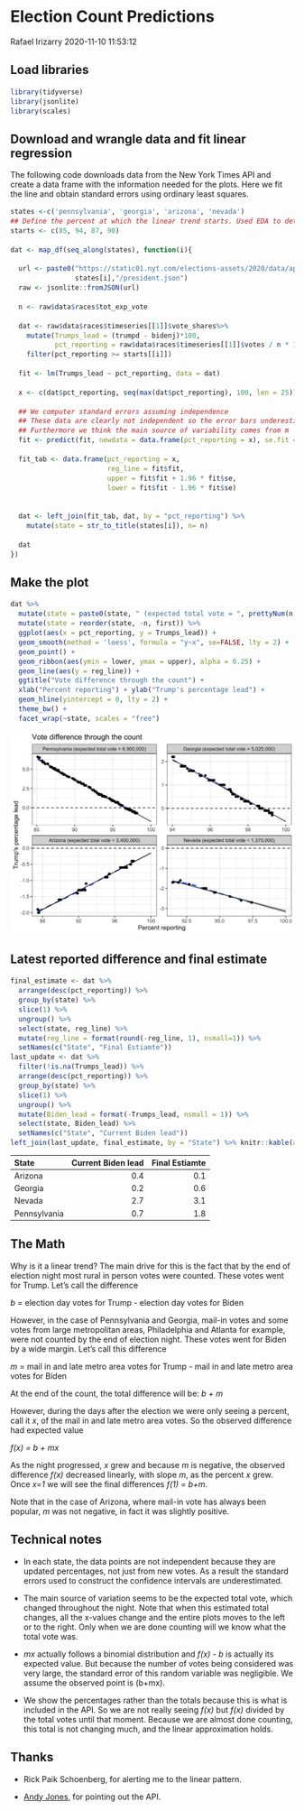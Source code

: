 Election Count Predictions
================
Rafael Irizarry
2020-11-10 11:53:12

## Load libraries

``` r
library(tidyverse)
library(jsonlite)
library(scales)
```

## Download and wrangle data and fit linear regression

The following code downloads data from the New York Times API and create
a data frame with the information needed for the plots. Here we fit the
line and obtain standard errors using ordinary least squares.

``` r
states <-c('pennsylvania', 'georgia', 'arizona', 'nevada')
## Define the percent at which the linear trend starts. Used EDA to determine.
starts <- c(85, 94, 87, 90) 

dat <- map_df(seq_along(states), function(i){
  
  url <- paste0("https://static01.nyt.com/elections-assets/2020/data/api/2020-11-03/race-page/",
                states[i],"/president.json")
  raw <- jsonlite::fromJSON(url)
  
  n <- raw$data$races$tot_exp_vote 

  dat <- raw$data$races$timeseries[[1]]$vote_shares%>%
    mutate(Trumps_lead = (trumpd - bidenj)*100,
           pct_reporting = raw$data$races$timeseries[[1]]$votes / n * 100) %>%
    filter(pct_reporting >= starts[[i]])
  
  fit <- lm(Trumps_lead ~ pct_reporting, data = dat)
  
  x <- c(dat$pct_reporting, seq(max(dat$pct_reporting), 100, len = 25))
                
  ## We computer standard errors assuming independence
  ## These data are clearly not independent so the error bars underestimate
  ## Furthermore we think the main source of variability comes from m
  fit <- predict(fit, newdata = data.frame(pct_reporting = x), se.fit = TRUE)
  
  fit_tab <- data.frame(pct_reporting = x, 
                        reg_line = fit$fit, 
                        upper = fit$fit + 1.96 * fit$se,
                        lower = fit$fit - 1.96 * fit$se)
  
  
  dat <- left_join(fit_tab, dat, by = "pct_reporting") %>%
    mutate(state = str_to_title(states[i]), n= n)
  
  dat
})
```

## Make the plot

``` r
dat %>% 
  mutate(state = paste0(state, " (expected total vote = ", prettyNum(n, big.mark = ","), ")")) %>%
  mutate(state = reorder(state, -n, first)) %>%
  ggplot(aes(x = pct_reporting, y = Trumps_lead)) +
  geom_smooth(method = 'loess', formula = "y~x", se=FALSE, lty = 2) + 
  geom_point() +
  geom_ribbon(aes(ymin = lower, ymax = upper), alpha = 0.25) +
  geom_line(aes(y = reg_line)) +
  ggtitle("Vote difference through the count") + 
  xlab("Percent reporting") + ylab("Trump's percentage lead") +
  geom_hline(yintercept = 0, lty = 2) +
  theme_bw() +
  facet_wrap(~state, scales = "free") 
```

![](election-count-updates_files/figure-gfm/election-count-update-1.png)<!-- -->

## Latest reported difference and final estimate

``` r
final_estimate <- dat %>% 
  arrange(desc(pct_reporting)) %>%
  group_by(state) %>%
  slice(1) %>%
  ungroup() %>%
  select(state, reg_line) %>%
  mutate(reg_line = format(round(-reg_line, 1), nsmall=1)) %>%
  setNames(c("State", "Final Estiamte"))
last_update <- dat %>% 
  filter(!is.na(Trumps_lead)) %>%
  arrange(desc(pct_reporting)) %>%
  group_by(state) %>%
  slice(1) %>%
  ungroup() %>%
  mutate(Biden_lead = format(-Trumps_lead, nsmall = 1)) %>%
  select(state, Biden_lead) %>%
  setNames(c("State", "Current Biden lead"))
left_join(last_update, final_estimate, by = "State") %>% knitr::kable(align = c("l","r","r"))
```

| State        | Current Biden lead | Final Estiamte |
| :----------- | -----------------: | -------------: |
| Arizona      |                0.4 |            0.1 |
| Georgia      |                0.2 |            0.6 |
| Nevada       |                2.7 |            3.1 |
| Pennsylvania |                0.7 |            1.8 |

## The Math

Why is it a linear trend? The main drive for this is the fact that by
the end of election night most rural in person votes were counted. These
votes went for Trump. Let’s call the difference

*b* = election day votes for Trump - election day votes for Biden

However, in the case of Pennsylvania and Georgia, mail-in votes and some
votes from large metropolitan areas, Philadelphia and Atlanta for
example, were not counted by the end of election night. These votes went
for Biden by a wide margin. Let’s call this difference

*m* = mail in and late metro area votes for Trump - mail in and late
metro area votes for Biden

At the end of the count, the total difference will be: *b + m*

However, during the days after the election we were only seeing a
percent, call it *x*, of the mail in and late metro area votes. So the
observed difference had expected value

*f(x) = b + mx*

As the night progressed, *x* grew and because *m* is negative, the
observed difference *f(x)* decreased linearly, with slope *m*, as the
percent *x* grew. Once *x=1* we will see the final differences *f(1) =
b+m*.

Note that in the case of Arizona, where mail-in vote has always been
popular, *m* was not negative, in fact it was slightly positive.

## Technical notes

  - In each state, the data points are not independent because they are
    updated percentages, not just from new votes. As a result the
    standard errors used to construct the confidence intervals are
    underestimated.

  - The main source of variation seems to be the expected total vote,
    which changed throughout the night. Note that when this estimated
    total changes, all the x-values change and the entire plots moves to
    the left or to the right. Only when we are done counting will we
    know what the total vote was.

  - *mx* actually follows a binomial distribution and *f(x) - b* is
    actually its expected value. But because the number of votes being
    considered was very large, the standard error of this random
    variable was negligible. We assume the observed point is \(b+mx\).

  - We show the percentages rather than the totals because this is what
    is included in the API. So we are not really seeing *f(x)* but
    *f(x)* divided by the total votes until that moment. Because we are
    almost done counting, this total is not changing much, and the
    linear approximation holds.

## Thanks

  - Rick Paik Schoenberg, for alerting me to the linear pattern.

  - [Andy Jones](https://twitter.com/andy_l_jones), for pointing out the
    API.
